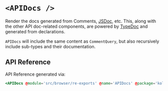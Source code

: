 # `<APIDocs />`

Render the docs generated from Comments, [JSDoc](https://jsdoc.app/), etc.
This, along with the other API doc-related components, are powered by [TypeDoc](https://typedoc.org/) and generated from declarations.

`APIDocs` will include the same content as `CommentQuery`, but also recursively include sub-types and their documentation.

## API Reference

API Reference generated via:

```hbs live no-shadow preview below
<APIDocs @module='src/browser/re-exports' @name='APIDocs' @package='kolay' />
```
